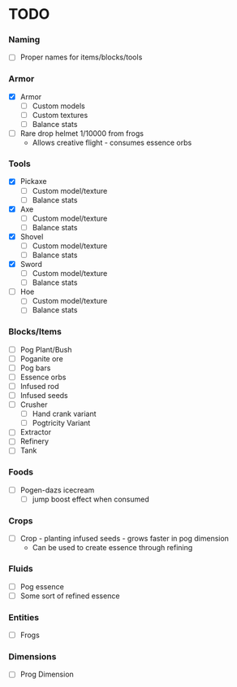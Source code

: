 # TODO

### Naming

- [ ] Proper names for items/blocks/tools

### Armor

- [x] Armor
  - [ ]  Custom models
  - [ ]  Custom textures
  - [ ]  Balance stats
- [ ] Rare drop helmet 1/10000 from frogs
  - Allows creative flight - consumes essence orbs

### Tools

- [x] Pickaxe
  - [ ] Custom model/texture
  - [ ] Balance stats
- [x] Axe
  - [ ] Custom model/texture
  - [ ] Balance stats
- [x] Shovel
  - [ ] Custom model/texture
  - [ ] Balance stats
- [x] Sword
  - [ ] Custom model/texture
  - [ ] Balance stats
- [ ] Hoe
  - [ ] Custom model/texture
  - [ ] Balance stats

### Blocks/Items

- [ ] Pog Plant/Bush
- [ ] Poganite ore
- [ ] Pog bars
- [ ] Essence orbs
- [ ] Infused rod
- [ ] Infused seeds
- [ ] Crusher
  - [ ] Hand crank variant
  - [ ] Pogtricity Variant
- [ ] Extractor
- [ ] Refinery
- [ ] Tank

### Foods
- [ ] Pogen-dazs icecream
  - [ ] jump boost effect when consumed

### Crops

- [ ] Crop - planting infused seeds - grows faster in pog dimension
  - Can be used to create essence through refining

### Fluids

- [ ] Pog essence
- [ ] Some sort of refined essence

### Entities

- [ ] Frogs

### Dimensions

- [ ] Prog Dimension
